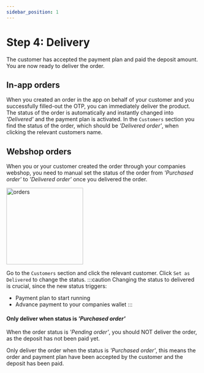 ```yaml
---
sidebar_position: 1
---
```


# Step 4: Delivery

The customer has accepted the payment plan and paid the deposit amount. You are now ready to deliver the order. 

## In-app orders
When you created an order in the app on behalf of your customer and you successfully filled-out the OTP, you can immediately deliver the product. The status of the order is automatically and instantly changed into *'Delivered'* and the payment plan is activated. In the `Customers` section you find the status of the order, which should be *'Delivered order'*, when clicking the relevant customers name.

## Webshop orders
When you or your customer created the order through your companies webshop, you need to manual set the status of the order from *'Purchased order'* to *'Delivered order'* once you delivered the order. 

<img src="/ordering/setdelivered.png" alt="orders" width="200"/>

Go to the `Customers` section and click the relevant customer. Click `Set as Delivered` to change the status. 
:::caution
Changing the status to delivered is crucial, since the new status triggers:
- Payment plan to start running
- Advance payment to your companies wallet
:::

#### Only deliver when status is *'Purchased order'*
When the order status is *'Pending order'*, you should NOT deliver the order, as the deposit has not been paid yet.

Only deliver the order when the status is *'Purchased order'*, this means the order and payment plan have been accepted by the customer and the deposit has been paid. 